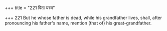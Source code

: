 +++
title = "221 पिता यस्य"

+++
221	But he whose father is dead, while his grandfather lives, shall, after pronouncing his father's name, mention (that of) his great-grandfather.